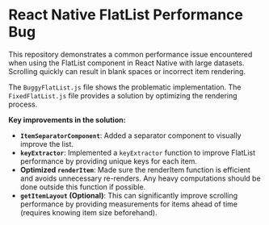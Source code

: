 # React Native FlatList Performance Bug

This repository demonstrates a common performance issue encountered when using the FlatList component in React Native with large datasets.  Scrolling quickly can result in blank spaces or incorrect item rendering.

The `BuggyFlatList.js` file shows the problematic implementation. The `FixedFlatList.js` file provides a solution by optimizing the rendering process.

**Key improvements in the solution:**

* **`ItemSeparatorComponent`**: Added a separator component to visually improve the list.
* **`keyExtractor`**: Implemented a `keyExtractor` function to improve FlatList performance by providing unique keys for each item. 
* **Optimized `renderItem`**: Made sure the renderItem function is efficient and avoids unnecessary re-renders.  Any heavy computations should be done outside this function if possible.
* **`getItemLayout` (Optional)**: This can significantly improve scrolling performance by providing measurements for items ahead of time (requires knowing item size beforehand).